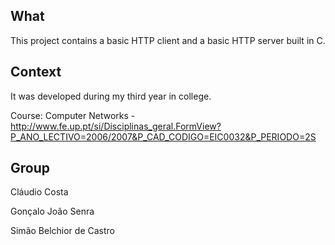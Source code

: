 What
----------
This project contains a basic HTTP client and a basic HTTP server built in C.

Context
---------
It was developed during my third year in college.

Course: Computer Networks - http://www.fe.up.pt/si/Disciplinas_geral.FormView?P_ANO_LECTIVO=2006/2007&P_CAD_CODIGO=EIC0032&P_PERIODO=2S

Group
--------
Cláudio Costa

Gonçalo João Senra

Simão Belchior de Castro
